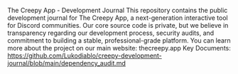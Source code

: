 The Creepy App - Development Journal
This repository contains the public development journal for The Creepy App, a next-generation interactive tool for Discord communities.
Our core source code is private, but we believe in transparency regarding our development process, security audits, and commitment to building a stable, professional-grade platform.
You can learn more about the project on our main website: thecreepy.app
Key Documents:
              https://github.com/Lukodiablo/creepy-development-journal/blob/main/dependency_audit.md
